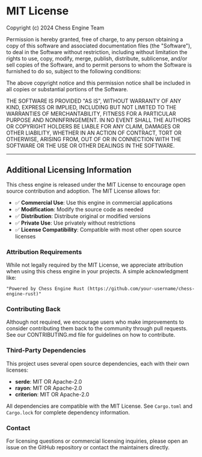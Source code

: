 # MIT License

Copyright (c) 2024 Chess Engine Team

Permission is hereby granted, free of charge, to any person obtaining a copy
of this software and associated documentation files (the "Software"), to deal
in the Software without restriction, including without limitation the rights
to use, copy, modify, merge, publish, distribute, sublicense, and/or sell
copies of the Software, and to permit persons to whom the Software is
furnished to do so, subject to the following conditions:

The above copyright notice and this permission notice shall be included in all
copies or substantial portions of the Software.

THE SOFTWARE IS PROVIDED "AS IS", WITHOUT WARRANTY OF ANY KIND, EXPRESS OR
IMPLIED, INCLUDING BUT NOT LIMITED TO THE WARRANTIES OF MERCHANTABILITY,
FITNESS FOR A PARTICULAR PURPOSE AND NONINFRINGEMENT. IN NO EVENT SHALL THE
AUTHORS OR COPYRIGHT HOLDERS BE LIABLE FOR ANY CLAIM, DAMAGES OR OTHER
LIABILITY, WHETHER IN AN ACTION OF CONTRACT, TORT OR OTHERWISE, ARISING FROM,
OUT OF OR IN CONNECTION WITH THE SOFTWARE OR THE USE OR OTHER DEALINGS IN THE
SOFTWARE.

---

## Additional Licensing Information

This chess engine is released under the MIT License to encourage open source
contribution and adoption. The MIT License allows for:

- ✅ **Commercial Use**: Use this engine in commercial applications
- ✅ **Modification**: Modify the source code as needed
- ✅ **Distribution**: Distribute original or modified versions
- ✅ **Private Use**: Use privately without restrictions
- ✅ **License Compatibility**: Compatible with most other open source licenses

### Attribution Requirements

While not legally required by the MIT License, we appreciate attribution when
using this chess engine in your projects. A simple acknowledgment like:

```
"Powered by Chess Engine Rust (https://github.com/your-username/chess-engine-rust)"
```

### Contributing Back

Although not required, we encourage users who make improvements to consider
contributing them back to the community through pull requests. See our
CONTRIBUTING.md file for guidelines on how to contribute.

### Third-Party Dependencies

This project uses several open source dependencies, each with their own licenses:

- **serde**: MIT OR Apache-2.0
- **rayon**: MIT OR Apache-2.0
- **criterion**: MIT OR Apache-2.0

All dependencies are compatible with the MIT License. See `Cargo.toml` and
`Cargo.lock` for complete dependency information.

### Contact

For licensing questions or commercial licensing inquiries, please open an
issue on the GitHub repository or contact the maintainers directly.
